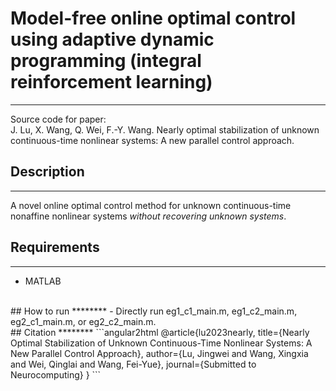# Model-free online optimal control using adaptive dynamic programming (integral reinforcement learning)
********
Source code for paper:   
J. Lu, X. Wang, Q. Wei, F.-Y. Wang. Nearly optimal stabilization of unknown continuous-time nonlinear systems: A new parallel control approach.
<br/>
## Description
********
A novel online optimal control method for unknown continuous-time nonaffine nonlinear systems *without recovering unknown systems*.
<br/>
## Requirements
********
- MATLAB
<br/>
## How to run
********
- Directly run eg1_c1_main.m, eg1_c2_main.m, eg2_c1_main.m, or eg2_c2_main.m.
<br/>
## Citation
********
```angular2html
@article{lu2023nearly,
  title={Nearly Optimal Stabilization of Unknown Continuous-Time Nonlinear Systems: A New Parallel Control Approach},
  author={Lu, Jingwei and Wang, Xingxia and Wei, Qinglai and Wang, Fei-Yue},
  journal={Submitted to Neurocomputing}
}
```